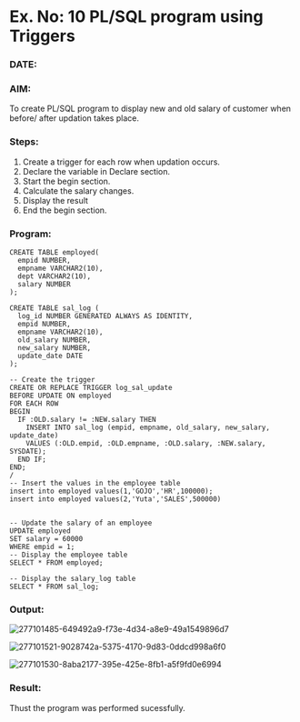 # Ex. No: 10 PL/SQL program using Triggers 
### DATE: 
### AIM: 
To create PL/SQL program to display new and old salary of customer when before/ after updation takes place. 

### Steps:
1. Create a trigger for each row when updation occurs.
2. Declare the variable in Declare section.
3. Start the begin section.
4. Calculate the salary changes.
5. Display the result 
6. End the begin section.

### Program:
```
CREATE TABLE employed(
  empid NUMBER,
  empname VARCHAR2(10),
  dept VARCHAR2(10),
  salary NUMBER
);

CREATE TABLE sal_log (
  log_id NUMBER GENERATED ALWAYS AS IDENTITY,
  empid NUMBER,
  empname VARCHAR2(10),
  old_salary NUMBER,
  new_salary NUMBER,
  update_date DATE
);
```

```
-- Create the trigger
CREATE OR REPLACE TRIGGER log_sal_update
BEFORE UPDATE ON employed
FOR EACH ROW
BEGIN
  IF :OLD.salary != :NEW.salary THEN
    INSERT INTO sal_log (empid, empname, old_salary, new_salary, update_date)
    VALUES (:OLD.empid, :OLD.empname, :OLD.salary, :NEW.salary, SYSDATE);
  END IF;
END;
/
-- Insert the values in the employee table
insert into employed values(1,'GOJO','HR',100000);
insert into employed values(2,'Yuta','SALES',500000)


-- Update the salary of an employee
UPDATE employed
SET salary = 60000
WHERE empid = 1;
-- Display the employee table
SELECT * FROM employed;

-- Display the salary_log table
SELECT * FROM sal_log;
```

### Output:
![277101485-649492a9-f73e-4d34-a8e9-49a1549896d7](https://github.com/swathi22003343/DBMS/assets/120440439/e29bfba9-a378-4acb-8d14-aca4146366bf)

![277101521-9028742a-5375-4170-9d83-0ddcd998a6f0](https://github.com/swathi22003343/DBMS/assets/120440439/10570cd6-01a0-48e9-84a1-13ae1e50978c)

![277101530-8aba2177-395e-425e-8fb1-a5f9fd0e6994](https://github.com/swathi22003343/DBMS/assets/120440439/f8758a4b-db14-4a67-b2a4-1fbced452982)

### Result:
Thust the program was performed sucessfully.
